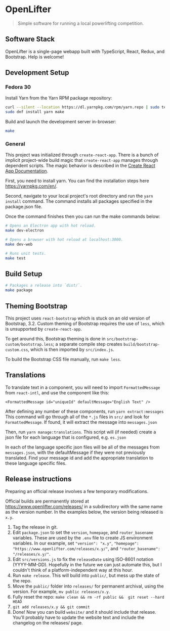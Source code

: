 # OpenLifter

> Simple software for running a local powerlifting competition.

## Software Stack

OpenLifter is a single-page webapp built with TypeScript, React, Redux, and Bootstrap. Help is welcome!

## Development Setup

### Fedora 30

Install Yarn from the Yarn RPM package repository:

```bash
curl --silent --location https://dl.yarnpkg.com/rpm/yarn.repo | sudo tee /etc/yum.repos.d/yarn.repo
sudo dnf install yarn make
```

Build and launch the development server in-browser:

```bash
make
```

### General

This project was initialized through `create-react-app`. There is a bunch of implicit project-wide build magic that `create-react-app` manages through dependent scripts. The magic behavior is described in the [Create React App Documentation](https://facebook.github.io/create-react-app/docs/getting-started).

First, you need to install yarn. You can find the installation steps here https://yarnpkg.com/en/.

Second, navigate to your local project's root directory and run the `yarn install` command. The command installs all packages specified in the package.json file.

Once the command finishes then you can run the make commands below: 

```bash
# Opens an Electron app with hot reload.
make dev-electron

# Opens a browser with hot reload at localhost:3000.
make dev-web

# Runs unit tests.
make test
```

## Build Setup

```bash
# Packages a release into `dist/`.
make package
```

## Theming Bootstrap

This project uses `react-bootstrap` which is stuck on an old version of Bootstrap, 3.2. Custom theming of Bootstrap requires the use of `less`, which is unsupported by `create-react-app`.

To get around this, Bootstrap theming is done in `src/bootstrap-custom/bootstrap.less`; a separate compile step creates `build/bootstrap-custom.css`, which is then imported by `src/index.js`.

To build the Bootstrap CSS file manually, run `make less`.

## Translations

To translate text in a component, you will need to import `FormattedMessage` from `react-intl`, and use the component like this:

```
<FormattedMessage id="uniqueId" defaultMessage="English Text" />
```

After defining any number of these components, run `yarn extract:messages`
This command will go through all of the `*.js` files in `src/` and look for `FormattedMessage`.
If found, it will extract the message into `messages.json`

Then, run `yarn manage:translations`.  This script will (if needed) create a json file for each language that is configured, e.g. `es.json`

In each of the language specific json files will be all of the messages from `messages.json`, with the defaultMessage if they were not previously translated.  Find your message id and add the appropriate translation to these language specific files.

## Release instructions

Preparing an official release involves a few temporary modifications.

Official builds are permanently stored at https://www.openlifter.com/releases/ in a subdirectory with the same name as the version number. In the examples below, the version being released is `x.y`.

1. Tag the release in git.
2. Edit `package.json` to set the `version`, `homepage`, and `router_basename` variables. These are used by the `.env` file to create JS environment variables. In our example, set `"version": "x.y"`, `"homepage": "https://www.openlifter.com/releases/x.y/"`, and `"router_basename": "/releases/x.y/"`.
3. Edit `src/versions.js` to fix the `releaseDate` using ISO-8601 notation (YYYY-MM-DD). Hopefully in the future we can just automate this, but I couldn't think of a platform-independent way at this hour.
4. Run `make release`. This will build into `public/`, but mess up the state of the repo.
5. Move the `public/` folder into `releases/` for permanent archival, using the version. For example, `mv public releases/x.y`.
6. Fully reset the repo: `make clean && rm -rf public &&  git reset --hard HEAD`
7. `git add releases/x.y && git commit`
8. Done! Now you can build `website/` and it should include that release. You'll probably have to update the website text and include the changelog on the releases/ page.
